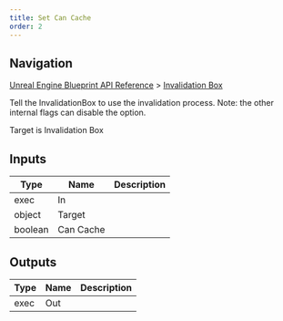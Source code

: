 ```yaml
---
title: Set Can Cache
order: 2
---
```

## Navigation

[Unreal Engine Blueprint API Reference](https://dev.epicgames.com/documentation/en-us/unreal-engine/BlueprintAPI) > [Invalidation Box](https://dev.epicgames.com/documentation/en-us/unreal-engine/BlueprintAPI/InvalidationBox)

Tell the InvalidationBox to use the invalidation process.
Note: the other internal flags can disable the option.

Target is Invalidation Box

## Inputs

| Type | Name | Description |
| --- | --- | --- |
| exec | In |  |
| object | Target |  |
| boolean | Can Cache |  |

## Outputs

| Type | Name | Description |
| --- | --- | --- |
| exec | Out |  |
